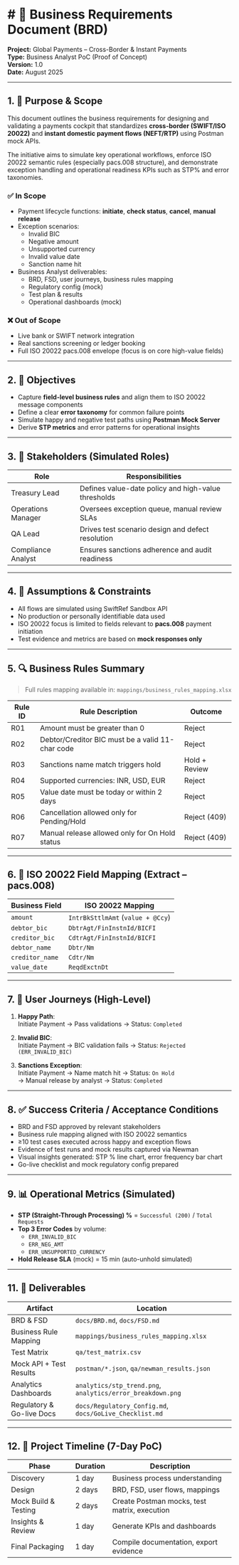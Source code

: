 # # 📄 Business Requirements Document (BRD)  
**Project:** Global Payments – Cross-Border & Instant Payments  
**Type:** Business Analyst PoC (Proof of Concept)  
**Version:** 1.0  
**Date:** August 2025  

---

## 1. 🎯 Purpose & Scope

This document outlines the business requirements for designing and validating a payments cockpit that standardizes **cross-border (SWIFT/ISO 20022)** and **instant domestic payment flows (NEFT/RTP)** using Postman mock APIs.

The initiative aims to simulate key operational workflows, enforce ISO 20022 semantic rules (especially pacs.008 structure), and demonstrate exception handling and operational readiness KPIs such as STP% and error taxonomies.

### ✅ In Scope
- Payment lifecycle functions: **initiate**, **check status**, **cancel**, **manual release**
- Exception scenarios:  
  - Invalid BIC  
  - Negative amount  
  - Unsupported currency  
  - Invalid value date  
  - Sanction name hit
- Business Analyst deliverables:
  - BRD, FSD, user journeys, business rules mapping  
  - Regulatory config (mock)  
  - Test plan & results  
  - Operational dashboards (mock)

### ❌ Out of Scope
- Live bank or SWIFT network integration  
- Real sanctions screening or ledger booking  
- Full ISO 20022 pacs.008 envelope (focus is on core high-value fields)

---

## 2. 🧭 Objectives

- Capture **field-level business rules** and align them to ISO 20022 message components  
- Define a clear **error taxonomy** for common failure points  
- Simulate happy and negative test paths using **Postman Mock Server**  
- Derive **STP metrics** and error patterns for operational insights

---

## 3. 👥 Stakeholders (Simulated Roles)

| Role               | Responsibilities                                  |
|--------------------|---------------------------------------------------|
| Treasury Lead      | Defines value-date policy and high-value thresholds |
| Operations Manager | Oversees exception queue, manual review SLAs     |
| QA Lead            | Drives test scenario design and defect resolution |
| Compliance Analyst | Ensures sanctions adherence and audit readiness   |

---

## 4. 📌 Assumptions & Constraints

- All flows are simulated using SwiftRef Sandbox API  
- No production or personally identifiable data used  
- ISO 20022 focus is limited to fields relevant to **pacs.008** payment initiation  
- Test evidence and metrics are based on **mock responses only**

---

## 5. 🔍 Business Rules Summary

> Full rules mapping available in: `mappings/business_rules_mapping.xlsx`

| Rule ID | Rule Description                                  | Outcome        |
|---------|--------------------------------------------------|----------------|
| R01     | Amount must be greater than 0                    | Reject         |
| R02     | Debtor/Creditor BIC must be a valid 11-char code | Reject         |
| R03     | Sanctions name match triggers hold               | Hold + Review  |
| R04     | Supported currencies: INR, USD, EUR              | Reject         |
| R05     | Value date must be today or within 2 days        | Reject         |
| R06     | Cancellation allowed only for Pending/Hold       | Reject (409)   |
| R07     | Manual release allowed only for On Hold status   | Reject (409)   |

---

## 6. 🧾 ISO 20022 Field Mapping (Extract – pacs.008)

| Business Field     | ISO 20022 Mapping                  |
|--------------------|-------------------------------------|
| `amount`           | `IntrBkSttlmAmt` (`value + @Ccy`)  |
| `debtor_bic`       | `DbtrAgt/FinInstnId/BICFI`         |
| `creditor_bic`     | `CdtrAgt/FinInstnId/BICFI`         |
| `debtor_name`      | `Dbtr/Nm`                          |
| `creditor_name`    | `Cdtr/Nm`                          |
| `value_date`       | `ReqdExctnDt`                      |

---

## 7. 👣 User Journeys (High-Level)

1. **Happy Path**:  
   Initiate Payment → Pass validations → Status: `Completed`  

2. **Invalid BIC**:  
   Initiate Payment → BIC validation fails → Status: `Rejected (ERR_INVALID_BIC)`  

3. **Sanctions Exception**:  
   Initiate Payment → Name match hit → Status: `On Hold`  
   → Manual release by analyst → Status: `Completed`

---

## 8. ✅ Success Criteria / Acceptance Conditions

- BRD and FSD approved by relevant stakeholders  
- Business rule mapping aligned with ISO 20022 semantics  
- ≥10 test cases executed across happy and exception flows  
- Evidence of test runs and mock results captured via Newman  
- Visual insights generated: STP % line chart, error frequency bar chart  
- Go-live checklist and mock regulatory config prepared

---

## 9. 📊 Operational Metrics (Simulated)

- **STP (Straight-Through Processing) %** = `Successful (200)` / `Total Requests`  
- **Top 3 Error Codes** by volume:  
  - `ERR_INVALID_BIC`  
  - `ERR_NEG_AMT`  
  - `ERR_UNSUPPORTED_CURRENCY`  
- **Hold Release SLA** (mock) = 15 min (auto-unhold simulated)

---

## 11. 📁 Deliverables

| Artifact                       | Location                                 |
|-------------------------------|------------------------------------------|
| BRD & FSD                     | `docs/BRD.md`, `docs/FSD.md`             |
| Business Rule Mapping         | `mappings/business_rules_mapping.xlsx`   |
| Test Matrix                   | `qa/test_matrix.csv`                     |
| Mock API + Test Results       | `postman/*.json`, `qa/newman_results.json` |
| Analytics Dashboards          | `analytics/stp_trend.png`, `analytics/error_breakdown.png` |
| Regulatory & Go-live Docs     | `docs/Regulatory_Config.md`, `docs/GoLive_Checklist.md` |

---

## 12. 📅 Project Timeline (7-Day PoC)

| Phase              | Duration | Description                              |
|--------------------|----------|------------------------------------------|
| Discovery          | 1 day    | Business process understanding            |
| Design             | 2 days   | BRD, FSD, user flows, mappings            |
| Mock Build & Testing | 2 days | Create Postman mocks, test matrix, execution |
| Insights & Review  | 1 day    | Generate KPIs and dashboards              |
| Final Packaging    | 1 day    | Compile documentation, export evidence    |
